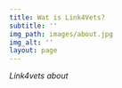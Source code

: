 ```yaml
---
title: Wat is Link4Vets?
subtitle: ''
img_path: images/about.jpg
img_alt: ''
layout: page
---
```

*Link4vets about*
